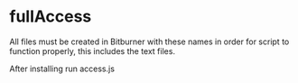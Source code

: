 # fullAccess
All files must be created in Bitburner with these names in order for script to function properly, this includes the text files.

After installing run access.js